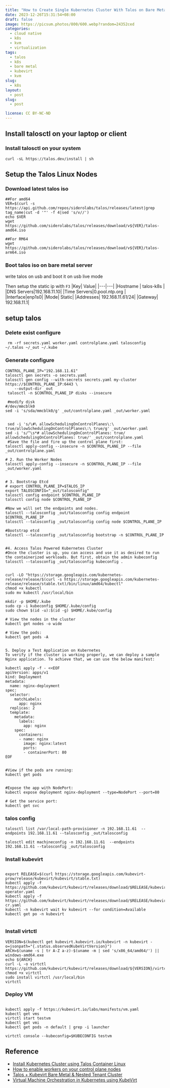 ```yaml
---
title: "How to Create Single Kubernetes Cluster With Talos on Bare Metal"
date: 2023-12-26T15:31:54+08:00
draft: false
image: https://picsum.photos/800/600.webp?random=24352ced
categories:
  - cloud native
  - k8s
  - kvm
  - virtualization
tags:
  - talos
  - k8s
  - bare metal
  - kubevirt
  - kvm
slug:
  - k8s
layout: 
  - post
slug: 
  - post

license: CC BY-NC-ND
---
```





## Install talosctl on your laptop or client
### Install talosctl on your system


```shell
curl -sL https://talos.dev/install | sh
```


## Setup the Talos Linux Nodes

### Download latest talos iso
```shell
##For amd64
VER=$(curl -s https://api.github.com/repos/siderolabs/talos/releases/latest|grep tag_name|cut -d '"' -f 4|sed 's/v//')
echo $VER
wget https://github.com/siderolabs/talos/releases/download/v${VER}/talos-amd64.iso

##For RM64
wget https://github.com/siderolabs/talos/releases/download/v${VER}/talos-arm64.iso
```

### Boot talos iso on bare metal server
write talos on usb and boot it on usb live mode

Then setup the static ip with `F3`
|Key| Value|
|---|---|
|Hostname | talos-k8s |
|DNS Servers|192.168.11.10|
|Time Servers|0.pool.ntp.org |
|Interface|enp1s0|
|Mode| Static|
|Addresses| 192.168.11.61/24|
|Gateway| 192.168.11.1|

## setup talos


### Delete exist configure

```shell
 rm -rf secrets.yaml worker.yaml controlplane.yaml talosconfig   ~/.talos ~/_out ~/.kube
```

### Generate configure

```shell
CONTROL_PLANE_IP="192.168.11.61"
talosctl gen secrets -o secrets.yaml 
talosctl gen config --with-secrets secrets.yaml my-cluster https://$CONTROL_PLANE_IP:6443 \
    --output-dir _out 
 talosctl -n $CONTROL_PLANE_IP disks --insecure

 #modify disk
#/dev/mmcblk0
sed -i 's/sda/mmcblk0/g' _out/controlplane.yaml _out/worker.yaml 


 sed -i 's/\#\ allowSchedulingOnControlPlanes\:\ true/allowSchedulingOnControlPlanes\:\ true/g' _out/worker.yaml 
sed -i 's/^\s*# allowSchedulingOnControlPlanes: true/    allowSchedulingOnControlPlanes: true/' _out/controlplane.yaml
 #Save the file and fire up the control plane first:
talosctl apply-config --insecure -n $CONTROL_PLANE_IP --file _out/controlplane.yaml

# 2. Run the Worker Nodes
talosctl apply-config --insecure -n $CONTROL_PLANE_IP --file _out/worker.yaml


# 3. Bootstrap Etcd
# export CONTROL_PLANE_IP=$TALOS_IP
export TALOSCONFIG="_out/talosconfig"
talosctl config endpoint $CONTROL_PLANE_IP
talosctl config node $CONTROL_PLANE_IP

#Now we will set the endpoints and nodes.
talosctl --talosconfig _out/talosconfig config endpoint $CONTROL_PLANE_IP
talosctl --talosconfig _out/talosconfig config node $CONTROL_PLANE_IP

#Bootstrap etcd
talosctl --talosconfig _out/talosconfig bootstrap -n $CONTROL_PLANE_IP


#4. Access Talos Powered Kubernetes Cluster
#Once the cluster is up, you can access and use it as desired to run the containerized workloads. But first, obtain the admin kubeconfig
talosctl --talosconfig _out/talosconfig kubeconfig .


curl -LO "https://storage.googleapis.com/kubernetes-release/release/$(curl -s https://storage.googleapis.com/kubernetes-release/release/stable.txt)/bin/linux/amd64/kubectl"
chmod +x kubectl
sudo mv kubectl /usr/local/bin

mkdir -p $HOME/.kube
sudo cp -i kubeconfig $HOME/.kube/config
sudo chown $(id -u):$(id -g) $HOME/.kube/config

# View the nodes in the cluster
kubectl get nodes -o wide

# View the pods:
kubectl get pods -A


5. Deploy a Test Application on Kubernetes
To verify if the cluster is working properly, we can deploy a sample Nginx application. To achieve that, we can use the below manifest:

kubectl apply -f - <<EOF
apiVersion: apps/v1
kind: Deployment
metadata:
  name: nginx-deployment
spec:
  selector:
    matchLabels:
      app: nginx
  replicas: 2 
  template:
    metadata:
      labels:
        app: nginx
    spec:
      containers:
      - name: nginx
        image: nginx:latest
        ports:
        - containerPort: 80
EOF


#View if the pods are running:
kubectl get pods


#Expose the app with NodePort:
kubectl expose deployment nginx-deployment --type=NodePort --port=80

# Get the service port:
kubectl get svc
```


### talos config

```shell
talosctl list /var/local-path-provisioner -n 192.168.11.61  --endpoints 192.168.11.61 --talosconfig _out/talosconfig 

talosctl edit machineconfig -n 192.168.11.61  --endpoints 192.168.11.61 --talosconfig _out/talosconfig

```


### Install kubevirt

```shell

export RELEASE=$(curl https://storage.googleapis.com/kubevirt-prow/release/kubevirt/kubevirt/stable.txt)
kubectl apply -f https://github.com/kubevirt/kubevirt/releases/download/$RELEASE/kubevirt-operator.yaml
kubectl apply -f https://github.com/kubevirt/kubevirt/releases/download/$RELEASE/kubevirt-cr.yaml
kubectl -n kubevirt wait kv kubevirt --for condition=Available
kubectl get po -n kubevirt


```
### Install virtctl

```shell
VERSION=$(kubectl get kubevirt.kubevirt.io/kubevirt -n kubevirt -o=jsonpath="{.status.observedKubeVirtVersion}")
ARCH=$(uname -s | tr A-Z a-z)-$(uname -m | sed 's/x86_64/amd64/') || windows-amd64.exe
echo ${ARCH}
curl -L -o virtctl https://github.com/kubevirt/kubevirt/releases/download/${VERSION}/virtctl-${VERSION}-${ARCH}
chmod +x virtctl
sudo install virtctl /usr/local/bin
virtctl
```

### Deploy VM

```shell

kubectl apply -f https://kubevirt.io/labs/manifests/vm.yaml
kubectl get vms
virtctl start testvm
kubectl get vmi
kubectl get pods -n default | grep -i launcher

virtctl console --kubeconfig=$KUBECONFIG testvm
```





## Reference

  - [Install Kubernetes Cluster using Talos Container Linux](https://computingforgeeks.com/install-kubernetes-using-talos-container-linux/)
  - [How to enable workers on your control plane nodes](https://www.talos.dev/v1.6/talos-guides/howto/workers-on-controlplane/)
  - [Talos + Kubevirt Bare Metal & Nested Tenant Cluster](https://gist.github.com/usrbinkat/4dfe24590a56434139744fb7d1bc6ce9)
  - [Virtual Machine Orchestration in Kubernetes using KubeVirt](https://medium.com/@arbnair97/virtual-machine-orchestration-in-kubernetes-using-kubevirt-91bd0e81a5bd)

